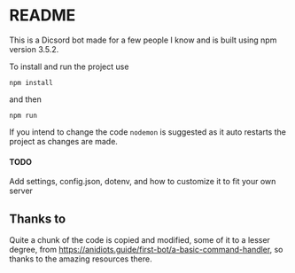 # README

This is a Dicsord bot made for a few people I know and is built using npm version 3.5.2. 

To install and run the project use

`npm install`

and then 

`npm run`

If you intend to change the code `nodemon` is suggested as it auto restarts the project as changes are made.

#### TODO
Add settings, config.json, dotenv, and how to customize it to fit your own server

## Thanks to
Quite a chunk of the code is copied and modified, some of it to a lesser degree, from https://anidiots.guide/first-bot/a-basic-command-handler, so thanks to the amazing resources there.
